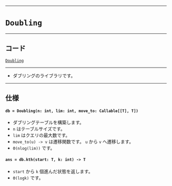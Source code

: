 _____

# `Doubling`

_____

## コード

[`Doubling`](https://github.com/titanium-22/Library_py/blob/main/Algorithm/Doubling.py)

_____


- ダブリングのライブラリです。

_____

## 仕様

#### `db = Doubling(n: int, lim: int, move_to: Callable[[T], T])`
- ダブリングテーブルを構築します。
- `n` はテーブルサイズです。
- `lim` はクエリの最大数です。
- `move_to(u) -> v` は遷移関数です。 `u` から `v` へ遷移します。
- `Θ(nlog(lim))` です。

#### `ans = db.kth(start: T, k: int) -> T`
- `start` から `k` 個進んだ状態を返します。
- `Θ(logk)` です。

